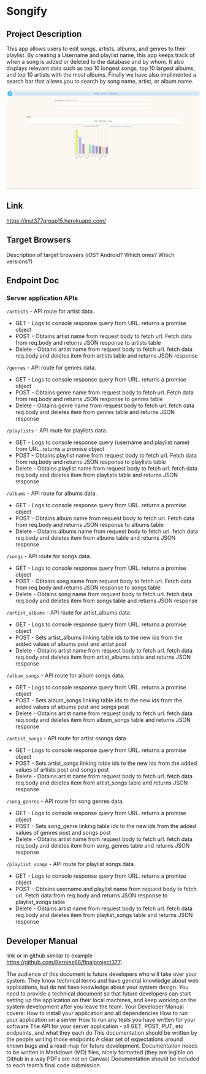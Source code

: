 # Songify

## Project Description
This app allows users to edit songs, artists, albums, and genres to their playlist. By creating a Username and playlist name, this app keeps track of when a song is added or deleted to the database and by whom. It also displays relevant data such as top 10 longest songs, top 10 largest albums, and top 10 artists with the most albums. Finally we have also implimented a search bar that allows you to search by song name, artist, or album name.

![Alt hompage](client/images/homepage.png)
## Link
https://inst377group15.herokuapp.com/

## Target Browsers
Description of target browsers (iOS? Android? Which ones? Which versions?)
## Endpoint Doc 
### Server application APIs
```/artists``` - API route for artist data.
* GET - Logs to console response query from URL. returns a promise object
* POST - Obtains artist name from request body to fetch url. Fetch data from req.body and returns JSON response to artists table
* Delete - Obtains artist name from request body to fetch url. fetch data req.body and deletes item from artists table and returns JSON response

```/genres``` - API route for genres data.
* GET - Logs to console response query from URL. returns a promise object
* POST - Obtains genre name from request body to fetch url. Fetch data from req.body and returns JSON response to genres table
* Delete - Obtains genre name from request body to fetch url. fetch data req.body and deletes item from genres table and returns JSON response

```/playlists``` - API route for playlists data.
* GET - Logs to console response query (username and playlist name) from URL. returns a promise object
* POST - Obtains playlist name from request body to fetch url. Fetch data from req.body and returns JSON response to playlists table
* Delete - Obtains playlist name from request body to fetch url. fetch data req.body and deletes item from playlists table and returns JSON response

```/albums``` - API route for albums data.
* GET - Logs to console response query from URL. returns a promise object
* POST - Obtains album name from request body to fetch url. Fetch data from req.body and returns JSON response to albums table
* Delete - Obtains albums name from request body to fetch url. fetch data req.body and deletes item from albums table and returns JSON response

```/songs``` - API route for songs data.
* GET - Logs to console response query from URL. returns a promise object
* POST - Obtains song name from request body to fetch url. Fetch data from req.body and returns JSON response to songs table
* Delete - Obtains song name from request body to fetch url. fetch data req.body and deletes item from songs table and returns JSON response

```/artist_albums``` - API route for artist_albums data.
* GET - Logs to console response query from URL. returns a promise object
* POST - Sets artist_albums linking table ids to the new ids from the added values of albums post and artist post
* Delete - Obtains artist name from request body to fetch url. fetch data req.body and deletes item from artist_albums table and returns JSON response

```/album_songs``` - API route for album songs data.
* GET - Logs to console response query from URL. returns a promise object
* POST - Sets album_songs linking table ids to the new ids from the added values of albums post and songs post
* Delete - Obtains artist name from request body to fetch url. fetch data req.body and deletes item from album_songs table and returns JSON response

```/artist_songs``` - API route for artist ssongs data.
* GET - Logs to console response query from URL. returns a promise object
* POST - Sets artist_songs linking table ids to the new ids from the added values of artists post and songs post
* Delete - Obtains artist name from request body to fetch url. fetch data req.body and deletes item from artist_songs table and returns JSON response

```/song_genres``` - API route for song genres data.
* GET - Logs to console response query from URL. returns a promise object
* POST - Sets song_genre linking table ids to the new ids from the added values of genres post and songs post
* Delete - Obtains artist name from request body to fetch url. fetch data req.body and deletes item from song_genres table and returns JSON response

```/playlist_songs``` - API route for playlist songs data.
* GET - Logs to console response query from URL. returns a promise object
* POST - Obtains username and playlist name from request body to fetch url. Fetch data from req.body and returns JSON response to playlist_songs table
* Delete - Obtains artist name from request body to fetch url. fetch data req.body and deletes item from playlist_songs table and returns JSON response




## Developer Manual
link or in github similar to example
https://github.com/Berniez88/finalproject377:

The audience of this document is future developers who will take over your system.
They know technical terms and have general knowledge about web applications, but do not have knowledge about your system design.
You need to provide a technical document so that future developers can start setting up the application on their local machines, and keep working on the system development after you leave the team.
Your Developer Manual covers:
How to install your application and all dependencies
How to run your application on a server
How to run any tests you have written for your software
The API for your server application - all GET, POST, PUT, etc endpoints, and what they each do
This documentation should be written by the people writing those endpoints
A clear set of expectations around known bugs and a road-map for future development.
Documentation needs to be written in Markdown (MD) files, nicely formatted (they are legible on Github in a way PDFs are not on Canvas)
Documentation should be included to each team’s final code submission
